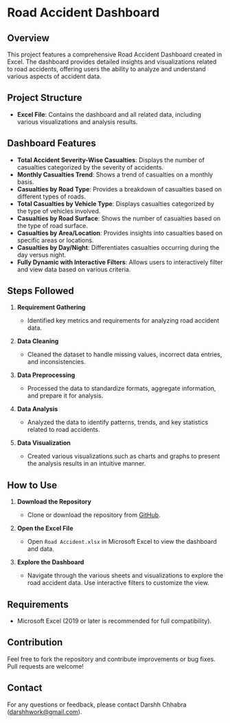 # Road Accident Dashboard

## Overview

This project features a comprehensive Road Accident Dashboard created in Excel. The dashboard provides detailed insights and visualizations related to road accidents, offering users the ability to analyze and understand various aspects of accident data.

## Project Structure

- **Excel File**: Contains the dashboard and all related data, including various visualizations and analysis results.

## Dashboard Features

- **Total Accident Severity-Wise Casualties**: Displays the number of casualties categorized by the severity of accidents.
- **Monthly Casualties Trend**: Shows a trend of casualties on a monthly basis.
- **Casualties by Road Type**: Provides a breakdown of casualties based on different types of roads.
- **Total Casualties by Vehicle Type**: Displays casualties categorized by the type of vehicles involved.
- **Casualties by Road Surface**: Shows the number of casualties based on the type of road surface.
- **Casualties by Area/Location**: Provides insights into casualties based on specific areas or locations.
- **Casualties by Day/Night**: Differentiates casualties occurring during the day versus night.
- **Fully Dynamic with Interactive Filters**: Allows users to interactively filter and view data based on various criteria.

## Steps Followed

1. **Requirement Gathering**
   - Identified key metrics and requirements for analyzing road accident data.

2. **Data Cleaning**
   - Cleaned the dataset to handle missing values, incorrect data entries, and inconsistencies.

3. **Data Preprocessing**
   - Processed the data to standardize formats, aggregate information, and prepare it for analysis.

4. **Data Analysis**
   - Analyzed the data to identify patterns, trends, and key statistics related to road accidents.

5. **Data Visualization**
   - Created various visualizations such as charts and graphs to present the analysis results in an intuitive manner.

## How to Use

1. **Download the Repository**
   - Clone or download the repository from [GitHub](https://github.com/darshh009/Road-Accident-Dashboard).

2. **Open the Excel File**
   - Open `Road Accident.xlsx` in Microsoft Excel to view the dashboard and data.

3. **Explore the Dashboard**
   - Navigate through the various sheets and visualizations to explore the road accident data. Use interactive filters to customize the view.

## Requirements

- Microsoft Excel (2019 or later is recommended for full compatibility).

## Contribution

Feel free to fork the repository and contribute improvements or bug fixes. Pull requests are welcome!

## Contact

For any questions or feedback, please contact Darshh Chhabra (darshhwork@gmail.com).

